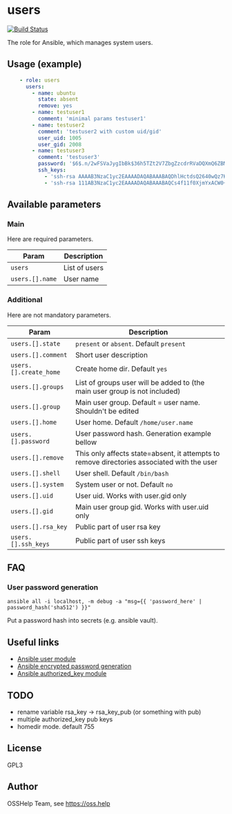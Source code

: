 # users

[![Build Status](https://drone.osshelp.ru/api/badges/ansible/users/status.svg)](https://drone.osshelp.ru/ansible/users)

The role for Ansible, which manages system users.

## Usage (example)

```yaml
    - role: users
      users:
        - name: ubuntu
          state: absent
          remove: yes
        - name: testuser1
          comment: 'minimal params testuser1'
        - name: testuser2
          comment: 'testuser2 with custom uid/gid'
          user_uid: 1005
          user_gid: 2008
        - name: testuser3
          comment: 'testuser3'
          password: '$6$.n/2wFSVaJygIbBk$36h5TZt2V7ZbgZzcdrRVaDQXmQ6ZBMBj8dEOw0LStwz.fjNOpSgz4k989VjBzKvJJ2EY3L6AwPN8BtQ.q7vCA/'
          ssh_keys:
            - 'ssh-rsa AAAAB3NzaC1yc2EAAAADAQABAAABAQDhlHctdsQ2640wQz7KIwQ86KCF1GbVRyEDr/GJEtqri7H4m8QtITrAjQRGlq4TK0lek+XivTIgT3uzAJEpP8Wiqr7ke1ZyDZdJw+5GYm4lG4hZs5kkT+AU88j21xZQ1ww4aNw7bXZBNU8Tk38sLbFllXEfCsbrVFMvT499pfTAgNJ8xRrahkLegsTJA+1PJxHwPnEI5IEzSxfu6ChjNrjGtl4tCsRTMWP7UdVfolBE4WLKqpqoa7C9xdmVFauwn8Ah5FepfdgQuXtvlkqPtWr/sEhNUEAAEfyDZ1We5SzW5dBBQWIPsJ8UZRNz/yNJorlTyoXdVYR919dHYluxbGPf testuser6'
            - 'ssh-rsa 111AB3NzaC1yc2EAAAADAQABAAABAQCs4f11f0XjmYxACW0+w8VxFSAcMzhQF5CTVUJY9AIJZiFvdZeGVy5/ZsaqY2wseTPqizhCol1hMR6c423TeYCXICgfjh6XFwbbC48fNm0EaGDaogize0YSHsGvgRhz/rnX5X3Lk8RWYaXp3+ScayVnduM4ZjG81eDR5fxwHqK01S7ZhjliGE15enacOxr1SP/SywaWU8OU0FzZG/32RkcWihKZF43pkm9ylJq+638qW5MKDz0X1Ji07m7X9fTjEIIUTYsbW4NHefHCfZI6iXFkKIGpMqewcHrWiSxJB2XZn76gCyqLUKoyJY9GpT3riX1Hzm8ouzNs6d6aowreBt+5 root@tester'
```

## Available parameters

### Main

Here are required parameters.

| Param | Description |
| -------- | -------- |
| `users` | List of users |
| `users.[].name` | User name |

### Additional

Here are not mandatory parameters.

| Param | Description |
| -------- | -------- |
| `users.[].state` | `present` or `absent`. Default `present` |
| `users.[].comment` | Short user description |
| `users.[].create_home` | Create home dir. Default `yes` |
| `users.[].groups` | List of groups user will be added to (the main user group is not included) |
| `users.[].group` | Main user group. Default = user name. Shouldn't be edited |
| `users.[].home` | User home. Default `/home/user.name` |
| `users.[].password` | User password hash. Generation example bellow |
| `users.[].remove` | This only affects state=absent, it attempts to remove directories associated with the user |
| `users.[].shell` | User shell. Default `/bin/bash` |
| `users.[].system` | System user or not. Default `no` |
| `users.[].uid` | User uid. Works with user.gid only |
| `users.[].gid` | Main user group gid. Works with user.uid only |
| `users.[].rsa_key` | Public part of user rsa key |
| `users.[].ssh_keys` | Public part of user ssh keys |

## FAQ

### User password generation

``` shell
ansible all -i localhost, -m debug -a "msg={{ 'password_here' | password_hash('sha512') }}"
```

Put a password hash into secrets (e.g. ansible vault).

## Useful links

- [Ansible user module](https://docs.ansible.com/ansible/latest/modules/user_module.html)
- [Ansible encrypted password generation](https://docs.ansible.com/ansible/faq.html#how-do-i-generate-encrypted-passwords-for-the-user-module)
- [Ansible authorized_key module](https://docs.ansible.com/ansible/latest/modules/authorized_key_module.html)

## TODO

- rename variable rsa_key -> rsa_key_pub (or something with pub)
- multiple authorized_key pub keys
- homedir mode. default 755

## License

GPL3

## Author

OSSHelp Team, see <https://oss.help>

